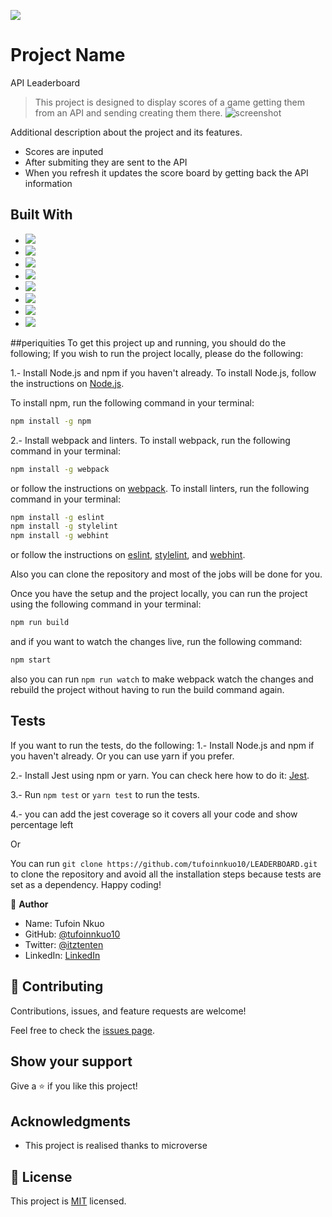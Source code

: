 ![](https://img.shields.io/badge/Microverse-blueviolet)

# Project Name
API Leaderboard


> This project is designed to display scores of a game getting them from an API and sending creating them there.
> ![screenshot](../images/picshot.png)


Additional description about the project and its features.

- Scores are inputed
- After submiting they are sent to the API
- When you refresh it updates the score board by getting back the API information

## Built With

- ![](https://img.shields.io/badge/Github-blueviolet)
- ![](https://img.shields.io/badge/Javascript-blue)
- ![](https://img.shields.io/badge/HTML-purple) 
- ![](https://img.shields.io/badge/CSS-blue)
- ![](https://img.shields.io/badge/WEBPACK-violet)
- ![](https://img.shields.io/badge/Barbel-violet)
- ![](https://img.shields.io/badge/API-violet)
- ![](https://img.shields.io/badge/JSON-violet)

##periquities
To get this project up and running, you should do the following;
If you wish to run the project locally, please do the following:

1.- Install Node.js and npm if you haven't already.
   To install Node.js, follow the instructions on [Node.js](https://nodejs.org/en/).
   
   To install npm, run the following command in your terminal:
   ``` bash
   npm install -g npm
   ```
2.- Install webpack and linters.
   To install webpack, run the following command in your terminal:
   ``` bash
   npm install -g webpack
   ```
   or follow the instructions on [webpack](https://webpack.js.org/).
   To install linters, run the following command in your terminal:
   ``` bash
   npm install -g eslint
   npm install -g stylelint
   npm install -g webhint
   ```
   or follow the instructions on [eslint](https://eslint.org/), [stylelint](https://stylelint.io/), and [webhint](https://webhint.io/).

Also you can clone the repository and most of the jobs will be done for you.

Once you have the setup and the project locally, you can run the project using the following command in your terminal:
``` bash
npm run build
```
and if you want to watch the changes live, run the following command:
``` bash
npm start
```
also you can run ``` npm run watch ``` to make webpack watch the changes and rebuild the project without having to run the build command again.

## Tests

If you want to run the tests, do the following:
1.- Install Node.js and npm if you haven't already. Or you can use yarn if you prefer.

2.- Install Jest using npm or yarn. You can check here how to do it: [Jest](https://jestjs.io/es-ES/docs/getting-started).

3.- Run ``` npm test ``` or ``` yarn test ``` to run the tests.

4.- you can add the jest coverage so it covers all your code and show percentage left

Or

You can run ``` git clone https://github.com/tufoinnkuo10/LEADERBOARD.git ``` to clone the repository and avoid all the installation steps because tests are set as a dependency.
Happy coding!



👤 **Author**
- Name: Tufoin Nkuo
- GitHub: [@tufoinnkuo10](https://github.com/tufoinnkuo10)
- Twitter: [@itztenten](https://twitter.com/itztenten)
- LinkedIn: [LinkedIn](https://www.linkedin.com/in/tufoin-nkuo-3b272320b)

## 🤝 Contributing



Contributions, issues, and feature requests are welcome!

Feel free to check the [issues page](../../issues/).

## Show your support

Give a ⭐️ if you like this project!

## Acknowledgments

- This project is realised thanks to microverse

## 📝 License

This project is [MIT](./LICENSE.md) licensed.
